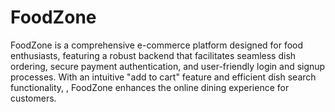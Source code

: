 # FoodZone
FoodZone is a comprehensive e-commerce platform designed for food enthusiasts, featuring a robust backend that facilitates seamless dish ordering, secure payment authentication, and user-friendly login and signup processes. With an intuitive "add to cart" feature and efficient dish search functionality, , FoodZone enhances the online dining experience for customers.
